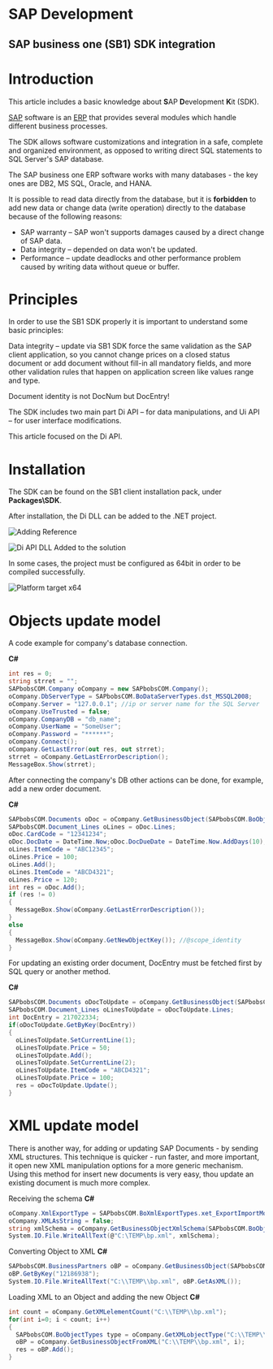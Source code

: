 # SAP Development

## SAP business one (SB1) SDK integration

# Introduction

This article includes a basic knowledge about **S**AP **D**evelopment **K**it (SDK).

[SAP](https://en.wikipedia.org/wiki/SAP_Business_One) software is an [ERP](https://en.wikipedia.org/wiki/Enterprise_resource_planning) that provides several modules which handle different business processes.

The SDK allows software customizations and integration in a safe, complete and organized environment, as opposed to writing direct SQL statements to SQL Server&#39;s SAP database.

The SAP business one ERP software works with many databases - the key ones are DB2, MS SQL, Oracle, and HANA.

It is possible to read data directly from the database, but it is **forbidden** to add new data or change data (write operation) directly to the database because of the following reasons:

- SAP warranty – SAP won&#39;t supports damages caused by a direct change of SAP data.
- Data integrity – depended on data won&#39;t be updated.
- Performance – update deadlocks and other performance problem caused by writing data without queue or buffer.


# Principles

In order to use the SB1 SDK properly it is important to understand some basic principles:

Data integrity – update via SB1 SDK force the same validation as the SAP client application, so you cannot change prices on a closed status document or add document without fill-in all mandatory fields, and more other validation rules that happen on application screen like values range and type.

Document identity is not DocNum but DocEntry!

The SDK includes two main part Di API – for data manipulations, and Ui API – for user interface modifications.

This article focused on the Di API.


# Installation

The SDK can be found on the SB1 client installation pack, under **Packages\SDK**.

After installation, the Di DLL can be added to the .NET project.

![Adding Reference](reference1.png "Adding Reference")

![Di API DLL Added to the solution](explorer2.png "Di API DLL Added to the solution")

In some cases, the project must be configured as 64bit in order to be compiled successfully.

![Platform target x64](build3.png "Platform target x64")


#  Objects update model

A code example for company&#39;s database connection.

**C#**

```csharp
int res = 0;
string strret = "";
SAPbobsCOM.Company oCompany = new SAPbobsCOM.Company();
oCompany.DbServerType = SAPbobsCOM.BoDataServerTypes.dst_MSSQL2008;
oCompany.Server = "127.0.0.1"; //ip or server name for the SQL Server 
oCompany.UseTrusted = false; 
oCompany.CompanyDB = "db_name";
oCompany.UserName = "SomeUser";
oCompany.Password = "******"; 
oCompany.Connect();
oCompany.GetLastError(out res, out strret);
strret = oCompany.GetLastErrorDescription();
MessageBox.Show(strret);  
```



After connecting the company&#39;s DB other actions can be done, for example, add a new order document.

**C#**

```csharp
SAPbobsCOM.Documents oDoc = oCompany.GetBusinessObject(SAPbobsCOM.BoObjectTypes.oOrders);
SAPbobsCOM.Document_Lines oLines = oDoc.Lines;
oDoc.CardCode = "12341234";
oDoc.DocDate = DateTime.Now;oDoc.DocDueDate = DateTime.Now.AddDays(10);
oLines.ItemCode = "ABC12345";
oLines.Price = 100;
oLines.Add();
oLines.ItemCode = "ABCD4321";
oLines.Price = 120;
int res = oDoc.Add();
if (res != 0)
{
  MessageBox.Show(oCompany.GetLastErrorDescription());
}
else
{   
  MessageBox.Show(oCompany.GetNewObjectKey()); //@scope_identity
}  
```

For updating an existing order document,  DocEntry must be fetched first by SQL query or another method.

**C#**

```csharp
SAPbobsCOM.Documents oDocToUpdate = oCompany.GetBusinessObject(SAPbobsCOM.BoObjectTypes.oOrders);
SAPbobsCOM.Document_Lines oLinesToUpdate = oDocToUpdate.Lines;
int DocEntry = 217022334;
if(oDocToUpdate.GetByKey(DocEntry))
{    
  oLinesToUpdate.SetCurrentLine(1);
  oLinesToUpdate.Price = 50;
  oLinesToUpdate.Add();
  oLinesToUpdate.SetCurrentLine(2);
  oLinesToUpdate.ItemCode = "ABCD4321";    
  oLinesToUpdate.Price = 100;     
  res = oDocToUpdate.Update();
} 
```



# XML update model
There is another way, for adding or updating SAP Documents - by sending XML structures.
This technique is quicker - run faster, and more important, it open new XML manipulation options for a more generic mechanism.
Using this method for insert new documents is very easy, thou update an existing document is much more complex.

Receiving the schema
**C#**
```csharp
oCompany.XmlExportType = SAPbobsCOM.BoXmlExportTypes.xet_ExportImportMode;
oCompany.XMLAsString = false;
string xmlSchema = oCompany.GetBusinessObjectXmlSchema(SAPbobsCOM.BoObjectTypes.oBusinessPartners);
System.IO.File.WriteAllText(@"C:\TEMP\bp.xml", xmlSchema); 
```

Converting Object to XML 
**C#**
```csharp
SAPbobsCOM.BusinessPartners oBP = oCompany.GetBusinessObject(SAPbobsCOM.BoObjectTypes.oBusinessPartners);
oBP.GetByKey("12186938");
System.IO.File.WriteAllText("C:\\TEMP\\bp.xml", oBP.GetAsXML());
```

Loading XML to an Object and adding the new Object
**C#**
```csharp
int count = oCompany.GetXMLelementCount("C:\\TEMP\\bp.xml");
for(int i=0; i < count; i++)
{     
  SAPbobsCOM.BoObjectTypes type = oCompany.GetXMLobjectType("C:\\TEMP\\bp.xml", i);
  oBP = oCompany.GetBusinessObjectFromXML("C:\\TEMP\\bp.xml", i);
  res = oBP.Add();
} 
```


